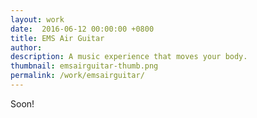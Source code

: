 ```yaml
---
layout: work 
date:  2016-06-12 00:00:00 +0800
title: EMS Air Guitar
author: 
description: A music experience that moves your body.
thumbnail: emsairguitar-thumb.png
permalink: /work/emsairguitar/
---
```


Soon!
